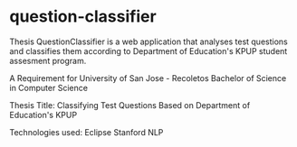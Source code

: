 # question-classifier
Thesis
QuestionClassifier is a web application that analyses test questions and classifies them according to Department of Education's KPUP student assesment program.


A Requirement for University of San Jose - Recoletos 
Bachelor of Science in Computer Science



Thesis Title: Classifying Test Questions Based on Department of Education's KPUP

Technologies used:
Eclipse
Stanford NLP
